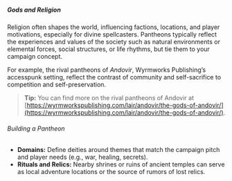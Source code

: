 ##### Gods and Religion
<!-- spell-checker:words accesspunk Andovir -->

Religion often shapes the world, influencing factions, locations, and player motivations, especially for divine spellcasters.
Pantheons typically reflect the experiences and values of the society such as natural environments or elemental forces, social structures, or life rhythms, but tie them to your campaign concept.

For example, the rival pantheons of _Andovir_, Wyrmworks Publishing’s accesspunk setting, reflect the contrast of community and self-sacrifice to competition and self-preservation.

> **Tip:**
> You can find more on the rival pantheons of Andovir at [https://wyrmworkspublishing.com/lair/andovir/the-gods-of-andovir/](https://wyrmworkspublishing.com/lair/andovir/the-gods-of-andovir/).

###### Building a Pantheon

- **Domains:**
  Define deities around themes that match the campaign pitch and player needs (e.g., war, healing, secrets).
- **Rituals and Relics:**
  Nearby shrines or ruins of ancient temples can serve as local adventure locations or the source of rumors of lost relics.
